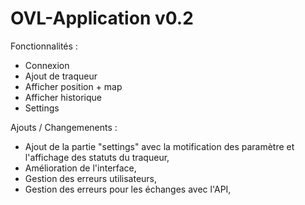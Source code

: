 # OVL-Application v0.2

Fonctionnalités :
- Connexion
- Ajout de traqueur
- Afficher position + map
- Afficher historique
- Settings

Ajouts / Changemenents :

+ Ajout de la partie "settings" avec la motification des paramètre et l'affichage des statuts du traqueur, 
+ Amélioration de l'interface, 
+ Gestion des erreurs utilisateurs, 
+ Gestion des erreurs pour les échanges avec l'API,
